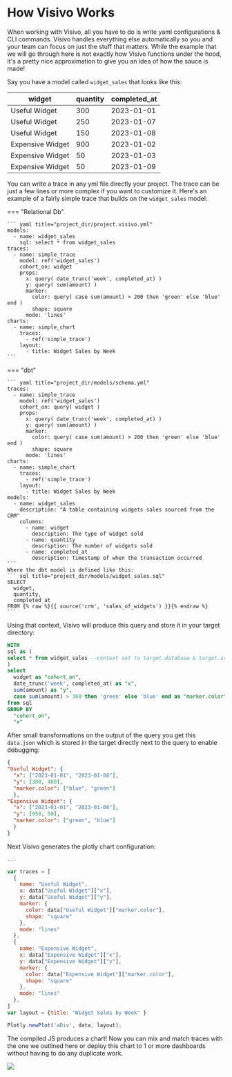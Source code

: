 # How Visivo Works
When working with Visivo, all you have to do is write yaml configurations & CLI commands. Visivo handles everything else automatically so you and your team can focus on just the stuff that matters. While the example that we will go through here is not exactly how Visivo functions under the hood, it's a pretty nice approximation to give you an idea of how the sauce is made!

Say you have a model called `widget_sales` that looks like this: 

| widget           | quantity | completed_at |
| ---------------- | -------- | ------------ |
| Useful Widget    | 300      | 2023-01-01   |
| Useful Widget    | 250      | 2023-01-07   |
| Useful Widget    | 150      | 2023-01-08   |
| Expensive Widget | 900      | 2023-01-02   |
| Expensive Widget | 50       | 2023-01-03   |
| Expensive Widget | 50       | 2023-01-09   |

You can write a trace in any yml file directly your project. The trace can be just a few lines or more complex if you want to customize it. Here's an example of a fairly simple trace that builds on the `widget_sales` model: 

=== "Relational Db"

    ``` yaml title="project_dir/project.visivo.yml"
    models:
      - name: widget_sales
        sql: select * from widget_sales
    traces:
      - name: simple_trace
        model: ref('widget_sales')
        cohort_on: widget
        props:
          x: query( date_trunc('week', completed_at) )
          y: query( sum(amount) )
          marker: 
            color: query( case sum(amount) > 200 then 'green' else 'blue' end )
            shape: square
          mode: 'lines'
    charts:
      - name: simple_chart
        traces:
          - ref('simple_trace')
        layout:
          - title: Widget Sales by Week
    ```
=== "dbt"

    ``` yaml title="project_dir/models/schema.yml" 
    traces:
      - name: simple_trace
        model: ref('widget_sales')
        cohort_on: query( widget )
        props:
          x: query( date_trunc('week', completed_at) )
          y: query( sum(amount) )
          marker: 
            color: query( case sum(amount) > 200 then 'green' else 'blue' end )
            shape: square
          mode: 'lines'
    charts:
      - name: simple_chart
        traces:
          - ref('simple_trace')
        layout:
          - title: Widget Sales by Week
    models:
      - name: widget_sales
        description: "A table containing widgets sales sourced from the CRM"
        columns:
          - name: widget
            description: The type of widget sold
          - name: quantity
            description: The number of widgets sold
          - name: completed_at
            description: Timestamp of when the transaction occurred
    ```
    Where the dbt model is defined like this:
    ``` sql title="project_dir/models/widget_sales.sql" 
    SELECT 
      widget, 
      quantity, 
      completed_at
    FROM {% raw %}{{ source('crm', 'sales_of_widgets') }}{% endraw %}
    ```

Using that context, Visivo will produce this query and store it in your target directory:
``` sql title="project_dir/target/traces/simple_trace/query.sql"
WITH 
sql as (
select * from widget_sales --context set to target.database & target.schema
)
select 
  widget as "cohort_on",
  date_trunc('week', completed_at) as "x", 
  sum(amount) as "y", 
  case sum(amount) > 300 then 'green' else 'blue' end as "marker.color"
from sql 
GROUP BY 
  "cohort_on",
  "x"
```
After small transformations on the output of the query you get this `data.json` which is stored in the target directly next to the query to enable debugging:
``` json title="project_dir/target/traces/simple_trace/data.json"
{
"Useful Widget": {
  "x": ["2023-01-01", "2023-01-08"],
  "y": [300, 400],
  "marker.color": ["blue", "green"]
  },
"Expensive Widget": {
  "x": ["2023-01-01", "2023-01-08"],
  "y": [950, 50],
  "marker.color": ["green", "blue"]
  }
}
```
Next Visivo generates the plotly chart configuration:
``` js title="project_dir/target/charts/simple_chart/chart.js"
...

var traces = [
  {
    name: "Useful Widget",
    x: data["Useful Widget"]["x"],
    y: data["Useful Widget"]["y"],
    marker: {
      color: data["Useful Widget"]["marker.color"],
      shape: "square"
    },
    mode: "lines"
  },
  {
    name: "Expensive Widget",
    x: data["Expensive Widget"]["x"],
    y: data["Expensive Widget"]["y"],
    marker: {
      color: data["Expensive Widget"]["marker.color"],
      shape: "square"
    },
    mode: "lines"
  },
]
var layout = {title: "Widget Sales by Week" }

Plotly.newPlot('aDiv', data, layout);
```
The compiled JS produces a chart! Now you can mix and match traces with the one we outlined here or deploy this chart to 1 or more dashboards without having to do any duplicate work.  

![](assets/example_chart.png)
